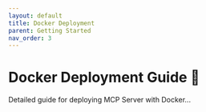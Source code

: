 ```yaml
---
layout: default
title: Docker Deployment
parent: Getting Started
nav_order: 3
---
```


# Docker Deployment Guide 🐳

Detailed guide for deploying MCP Server with Docker... 